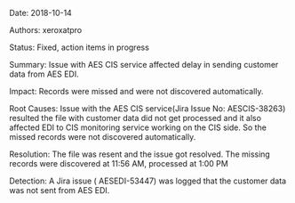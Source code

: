 Date:
2018-10-14

Authors:
xeroxatpro

Status:
Fixed, action items in progress

Summary:
Issue with AES CIS service affected delay in sending customer data from AES EDI.

Impact:
Records were missed and were not discovered automatically.

Root Causes:
Issue with the AES CIS service(Jira Issue No: AESCIS-38263) resulted the file with customer data did not get processed and it also affected EDI to CIS monitoring service working on the CIS side. So the missed records were not discovered automatically. 

Resolution:
The file was resent and the issue got resolved. The missing records were discovered at 11:56 AM, processed at 1:00 PM

Detection:
A Jira issue ( AESEDI-53447) was logged that the customer data was not sent from AES EDI.
